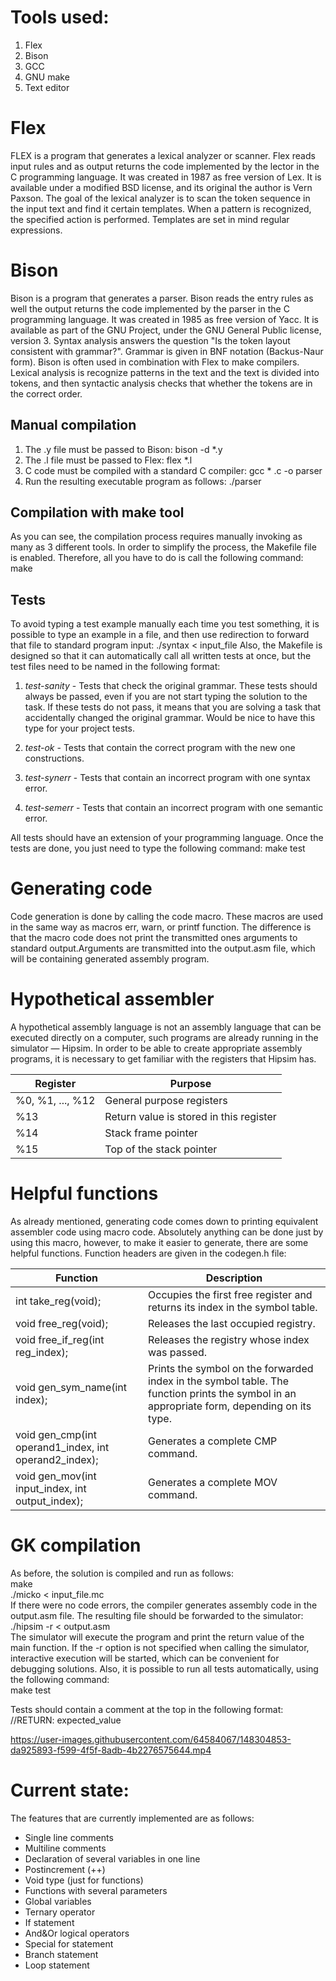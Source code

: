 # Tools used:
1. Flex
2. Bison
3. GCC
4. GNU make
5. Text editor
# Flex
FLEX is a program that generates a lexical analyzer or scanner. Flex reads input rules and as
output returns the code implemented by the lector in the C programming language. It was created in 1987 as
free version of Lex. It is available under a modified BSD license, and its original
the author is Vern Paxson.
The goal of the lexical analyzer is to scan the token sequence in the input text and find it
certain templates. When a pattern is recognized, the specified action is performed. Templates are set in mind
regular expressions.

# Bison
Bison is a program that generates a parser. Bison reads the entry rules as well
the output returns the code implemented by the parser in the C programming language. It was created in 1985 as
free version of Yacc. It is available as part of the GNU Project, under the GNU General Public
license, version 3.
Syntax analysis answers the question "Is the token layout consistent with grammar?".
Grammar is given in BNF notation (Backus-Naur form).
Bison is often used in combination with Flex to make compilers. Lexical analysis is
recognize patterns in the text and the text is divided into tokens, and then syntactic analysis checks that
whether the tokens are in the correct order.

## Manual compilation
1. The .y file must be passed to Bison: bison -d *.y
2. The .l file must be passed to Flex: flex *.l
3. C code must be compiled with a standard C compiler: gcc * .c -o parser
4. Run the resulting executable program as follows: ./parser

## Compilation with make tool
As you can see, the compilation process requires manually invoking as many as 3 different tools. In order to simplify 
the process, the Makefile file is enabled. Therefore, all you have to do is call the following command: make

## Tests
To avoid typing a test example manually each time you test something, it is possible to type an example in a file, 
and then use redirection to forward that file to standard program input: ./syntax < input_file
Also, the Makefile is designed so that it can automatically call all written tests at once, but the test files need to be 
named in the following format:

1. *test-sanity* - Tests that check the original grammar. These tests should always be passed, even if you are not
start typing the solution to the task. If these tests do not pass, it means that you are solving a task
that accidentally changed the original grammar. Would be nice to have this type for your project tests.

2. *test-ok* - Tests that contain the correct program with the new one constructions.
3. *test-synerr* - Tests that contain an incorrect program with one syntax error.
4. *test-semerr* - Tests that contain an incorrect program with one semantic error.

All tests should have an extension of your programming language.
Once the tests are done, you just need to type the following command:
    make test

# Generating code
Code generation is done by calling the code macro. These macros are used in the same way as macros
err, warn, or printf function. The difference is that the macro code does not print the transmitted ones
arguments to standard output.Arguments are transmitted into the output.asm file, which will be containing 
generated assembly program.

# Hypothetical assembler
A hypothetical assembly language is not an assembly language that can be executed directly on a computer,
such programs are already running in the simulator — Hipsim.
In order to be able to create appropriate assembly programs, it is necessary to get familiar with the registers that Hipsim has.


| Register          | Purpose                                  |
| ------------------| -----------------------------------------|
| %0, %1, ..., %12  | General purpose registers                |
| %13               | Return value is stored in this register  |
| %14               | Stack frame pointer                      |
| %15               | Top of the stack pointer                 |


# Helpful functions
As already mentioned, generating code comes down to printing equivalent assembler code using macro code.
Absolutely anything can be done just by using this macro, however, to make it easier to generate, 
there are some helpful functions. Function headers are given in the codegen.h file:

|     Function                                         | Description                                                                                                            |
|------------------------------------------------------|------------------------------------------------------------------------------------------------------------------------|
|int take_reg(void);                                   | Occupies the first free register and returns its index in the symbol table.                                            |
|void free_reg(void);                                  | Releases the last occupied registry.                                                                                   |
|void free_if_reg(int reg_index);                      | Releases the registry whose index was passed.                                                                          |
|void gen_sym_name(int index);                         | Prints the symbol on the forwarded index in the symbol table. The function prints the symbol in an appropriate form, depending on its type.                                                                                                                                                          |
|void gen_cmp(int operand1_index, int operand2_index); | Generates a complete CMP command.                                                                                      |
|void gen_mov(int input_index, int output_index);      | Generates a complete MOV command.                                                                                      |


# GK compilation

As before, the solution is compiled and run as follows: <br />
 make <br />
 ./micko < input_file.mc <br />
If there were no code errors, the compiler generates assembly code in the output.asm file.
The resulting file should be forwarded to the simulator:<br />
 ./hipsim -r < output.asm <br />
The simulator will execute the program and print the return value of the main function.
If the -r option is not specified when calling the simulator, interactive execution will be started, which can be convenient for debugging solutions.
Also, it is possible to run all tests automatically, using the following command: <br />
  make test <br />

Tests should contain a comment at the top in the following format:
//RETURN: expected_value



https://user-images.githubusercontent.com/64584067/148304853-da925893-f599-4f5f-8adb-4b2276575644.mp4


# Current state:
The features that are currently implemented are as follows:
- Single line comments
- Multiline comments
- Declaration of several variables in one line
- Postincrement (++)
- Void type (just for functions)
- Functions with several parameters
- Global variables
- Ternary operator
- If statement
- And&Or logical operators
- Special for statement
- Branch statement
- Loop statement
